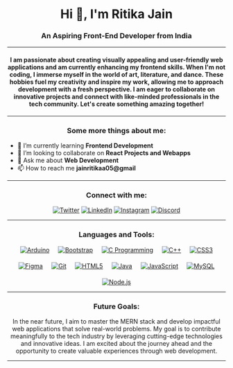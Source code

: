 <h1 style="text-align: center;">Hi 👋, I'm Ritika Jain</h1>
<h3 style="text-align: center;">An Aspiring Front-End Developer from India</h3>

<hr>

<h4 style="text-align: center;">I am passionate about creating visually appealing and user-friendly web applications and am currently enhancing my frontend skills. When I'm not coding, I immerse myself in the world of art, literature, and dance. These hobbies fuel my creativity and inspire my work, allowing me to approach development with a fresh perspective. I am eager to collaborate on innovative projects and connect with like-minded professionals in the tech community. Let's create something amazing together!</h4>

<hr>

<h3 style="text-align: center;">Some more things about me:</h3>

<ul>
    <li>🌱 I’m currently learning <strong>Frontend Development</strong></li>
    <li>👯 I’m looking to collaborate on <strong>React Projects and Webapps</strong></li>
    <li>💬 Ask me about <strong>Web Development</strong></li>
    <li>📫 How to reach me <strong>jainritikaa05@gmail</strong></li>
</ul>

<hr>

<h3 style="text-align: center;">Connect with me:</h3>

<div style="text-align: center;">
    <a href="https://twitter.com/jainritikaa05" target="_blank"><img src="https://img.icons8.com/color/48/000000/twitter.png" alt="Twitter"></a>
    <a href="https://linkedin.com/in/jainritikaa" target="_blank"><img src="https://img.icons8.com/color/48/000000/linkedin.png" alt="LinkedIn"></a>
    <a href="https://instagram.com/jainritikaaa" target="_blank"><img src="https://img.icons8.com/color/48/000000/instagram-new.png" alt="Instagram"></a>
    <a href="https://discord.gg/ritika0487" target="_blank"><img src="https://img.icons8.com/color/48/000000/discord-new-logo.png" alt="Discord"></a>
</div>

<hr>

<h3 style="text-align: center;">Languages and Tools:</h3>

<div style="display: flex; flex-wrap: wrap; justify-content: center; gap: 20px; text-align: center;">
    <a href="https://www.arduino.cc/" target="_blank" rel="noreferrer"><img src="https://img.icons8.com/color/48/000000/arduino.png" alt="Arduino"></a>
    <a href="https://getbootstrap.com/" target="_blank" rel="noreferrer"><img src="https://img.icons8.com/color/48/000000/bootstrap.png" alt="Bootstrap"></a>
    <a href="https://www.cprogramming.com/" target="_blank" rel="noreferrer"><img src="https://img.icons8.com/color/48/000000/c-programming.png" alt="C Programming"></a>
    <a href="https://www.w3schools.com/cpp/" target="_blank" rel="noreferrer"><img src="https://img.icons8.com/color/48/000000/c-plus-plus-logo.png" alt="C++"></a>
    <a href="https://www.w3schools.com/css/" target="_blank" rel="noreferrer"><img src="https://img.icons8.com/color/48/000000/css3.png" alt="CSS3"></a>
    <a href="https://www.figma.com/" target="_blank" rel="noreferrer"><img src="https://img.icons8.com/color/48/000000/figma.png" alt="Figma"></a>
    <a href="https://git-scm.com/" target="_blank" rel="noreferrer"><img src="https://img.icons8.com/color/48/000000/git.png" alt="Git"></a>
    <a href="https://www.w3.org/html/" target="_blank" rel="noreferrer"><img src="https://img.icons8.com/color/48/000000/html-5.png" alt="HTML5"></a>
    <a href="https://www.java.com" target="_blank" rel="noreferrer"><img src="https://img.icons8.com/color/48/000000/java-coffee-cup-logo.png" alt="Java"></a>
    <a href="https://developer.mozilla.org/en-US/docs/Web/JavaScript" target="_blank" rel="noreferrer"><img src="https://img.icons8.com/color/48/000000/javascript.png" alt="JavaScript"></a>
    <a href="https://www.mysql.com/" target="_blank" rel="noreferrer"><img src="https://img.icons8.com/color/48/000000/mysql.png" alt="MySQL"></a>
    <a href="https://nodejs.org" target="_blank" rel="noreferrer"><img src="https://img.icons8.com/color/48/000000/nodejs.png" alt="Node.js"></a>
</div>

<hr>

<h3 style="text-align: center;">Future Goals:</h3>
<p style="text-align: center;">In the near future, I aim to master the MERN stack and develop impactful web applications that solve real-world problems. My goal is to contribute meaningfully to the tech industry by leveraging cutting-edge technologies and innovative ideas. I am excited about the journey ahead and the opportunity to create valuable experiences through web development.</p>

<hr>

